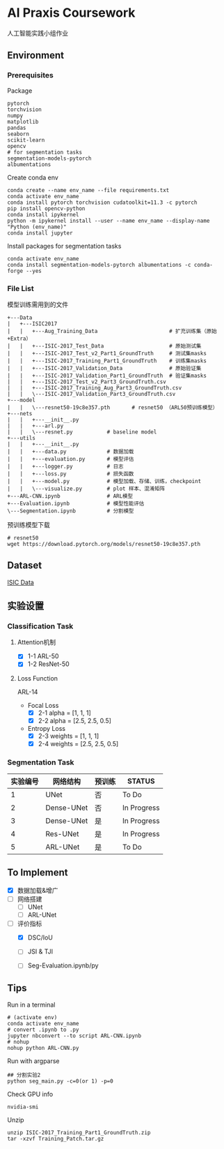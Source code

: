 # AI Praxis Coursework

人工智能实践小组作业


## Environment

### Prerequisites

Package

```
pytorch
torchvision
numpy
matplotlib
pandas
seaborn
scikit-learn
opencv
# for segmentation tasks
segmentation-models-pytorch
albumentations
```

Create conda env

```shell
conda create --name env_name --file requirements.txt
conda activate env_name
conda install pytorch torchvision cudatoolkit=11.3 -c pytorch
pip install opencv-python
conda install ipykernel
python -m ipykernel install --user --name env_name --display-name "Python (env_name)"
conda install jupyter
```

Install packages for segmentation tasks

```shell
conda activate env_name
conda install segmentation-models-pytorch albumentations -c conda-forge --yes
```


### File List

模型训练需用到的文件

```
+---Data
|   +---ISIC2017
|   |   +---Aug_Training_Data			     		# 扩充训练集（原始+Extra）
|   |   +---ISIC-2017_Test_Data						# 原始测试集
|   |   +---ISIC-2017_Test_v2_Part1_GroundTruth		# 测试集masks
|   |   +---ISIC-2017_Training_Part1_GroundTruth	# 训练集masks
|   |   +---ISIC-2017_Validation_Data				# 原始验证集
|   |   +---ISIC-2017_Validation_Part1_GroundTruth	# 验证集masks
|   |   +---ISIC-2017_Test_v2_Part3_GroundTruth.csv
|   |   +---ISIC-2017_Training_Aug_Part3_GroundTruth.csv
|   |   \---ISIC-2017_Validation_Part3_GroundTruth.csv
+---model
|   |   \---resnet50-19c8e357.pth		# resnet50 （ARL50预训练模型）
+---nets
|   |   +---__init__.py
|   |   +---arl.py
|   |   \---resnet.py			# baseline model
+---utils
|   |   +---__init__.py
|   |   +---data.py				# 数据加载
|   |   +---evaluation.py		# 模型评估
|   |   +---logger.py			# 日志
|   |   +---loss.py				# 损失函数
|   |   +---model.py			# 模型加载、存储、训练，checkpoint
|   |   \---visualize.py		# plot 样本、混淆矩阵
+---ARL-CNN.ipynb				# ARL模型
+---Evaluation.ipynb			# 模型性能评估
\---Segmentation.ipynb			# 分割模型
```

预训练模型下载

```shell
# resnet50
wget https://download.pytorch.org/models/resnet50-19c8e357.pth
```



## Dataset

[ISIC Data](https://challenge.isic-archive.com/data/)

## 实验设置

### Classification Task

1. Attention机制

   - [x] 1-1 ARL-50
   - [x] 1-2 ResNet-50

2. Loss Function

   ARL-14

   - Focal Loss
     - [x] 2-1 alpha = [1, 1, 1]
     - [x] 2-2 alpha = [2.5, 2.5, 0.5]
   - Entropy Loss
     - [x] 2-3 weights = [1, 1, 1]
     - [x] 2-4 weights = [2.5, 2.5, 0.5]

### Segmentation Task

| **实验编号** | **网络结构** | **预训练** | STATUS      |
| ------------ | ------------ | ---------- | ----------- |
| 1            | UNet         | 否         | To Do       |
| 2            | Dense-UNet   | 否         | In Progress |
| 3            | Dense-UNet   | 是         | In Progress |
| 4            | Res-UNet     | 是         | In Progress |
| 5            | ARL-UNet     | 是         | To Do       |

## To Implement

- [x] 数据加载&增广
- [ ] 网络搭建
  - [ ] UNet
  - [ ] ARL-UNet
- [ ] 评价指标
  - [x] DSC/IoU
  - [ ] JSI & TJI
  - [ ] Seg-Evaluation.ipynb/py



## Tips

Run in a terminal

```shell
# (activate env)
conda activate env_name
# convert .ipynb to .py
jupyter nbconvert --to script ARL-CNN.ipynb
# nohup
nohup python ARL-CNN.py
```

Run with argparse

```shell
## 分割实验2
python seg_main.py -c=0(or 1) -p=0
```

Check GPU info

```shell
nvidia-smi
```

Unzip

```shell
unzip ISIC-2017_Training_Part1_GroundTruth.zip
tar -xzvf Training_Patch.tar.gz
```